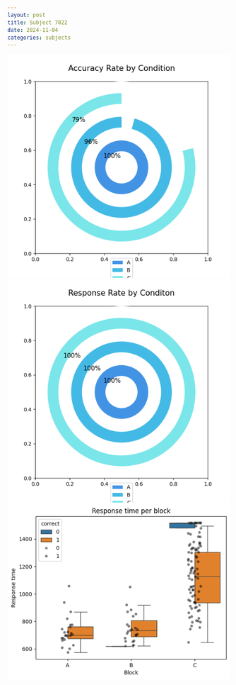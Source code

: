 ```yaml
---
layout: post
title: Subject 7022
date: 2024-11-04
categories: subjects
---
```


![](data/7022/run-6/7022_accuracy_rate.png)
![](data/7022/run-6/7022_response_rate.png)
![](data/7022/run-6/7022_rt.png)
